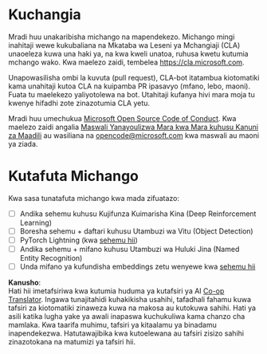<!--
CO_OP_TRANSLATOR_METADATA:
{
  "original_hash": "847a587aa1b83f4d00858183ff3ed18a",
  "translation_date": "2025-08-25T21:06:33+00:00",
  "source_file": "etc/CONTRIBUTING.md",
  "language_code": "sw"
}
-->
# Kuchangia

Mradi huu unakaribisha michango na mapendekezo. Michango mingi inahitaji wewe
kukubaliana na Mkataba wa Leseni ya Mchangiaji (CLA) unaoeleza kuwa una haki ya,
na kwa kweli unatoa, ruhusa kwetu kutumia mchango wako. Kwa maelezo zaidi, tembelea
https://cla.microsoft.com.

Unapowasilisha ombi la kuvuta (pull request), CLA-bot itatambua kiotomatiki kama unahitaji
kutoa CLA na kuipamba PR ipasavyo (mfano, lebo, maoni). Fuata tu
maelekezo yaliyotolewa na bot. Utahitaji kufanya hivi mara moja tu kwenye hifadhi zote zinazotumia CLA yetu.

Mradi huu umechukua [Microsoft Open Source Code of Conduct](https://opensource.microsoft.com/codeofconduct/).
Kwa maelezo zaidi angalia [Maswali Yanayoulizwa Mara kwa Mara kuhusu Kanuni za Maadili](https://opensource.microsoft.com/codeofconduct/faq/)
au wasiliana na [opencode@microsoft.com](mailto:opencode@microsoft.com) kwa maswali au maoni ya ziada.

# Kutafuta Michango

Kwa sasa tunatafuta michango kwa mada zifuatazo:

- [ ] Andika sehemu kuhusu Kujifunza Kuimarisha Kina (Deep Reinforcement Learning)
- [ ] Boresha sehemu + daftari kuhusu Utambuzi wa Vitu (Object Detection)
- [ ] PyTorch Lightning (kwa [sehemu hii](https://github.com/microsoft/AI-For-Beginners/blob/main/3-NeuralNetworks/05-Frameworks/README.md))
- [ ] Andika sehemu + mifano kuhusu Utambuzi wa Huluki Jina (Named Entity Recognition)
- [ ] Unda mifano ya kufundisha embeddings zetu wenyewe kwa [sehemu hii](https://github.com/microsoft/AI-For-Beginners/tree/main/5-NLP/15-LanguageModeling)

**Kanusho**:  
Hati hii imetafsiriwa kwa kutumia huduma ya kutafsiri ya AI [Co-op Translator](https://github.com/Azure/co-op-translator). Ingawa tunajitahidi kuhakikisha usahihi, tafadhali fahamu kuwa tafsiri za kiotomatiki zinaweza kuwa na makosa au kutokuwa sahihi. Hati ya asili katika lugha yake ya awali inapaswa kuchukuliwa kama chanzo cha mamlaka. Kwa taarifa muhimu, tafsiri ya kitaalamu ya binadamu inapendekezwa. Hatutawajibika kwa kutoelewana au tafsiri zisizo sahihi zinazotokana na matumizi ya tafsiri hii.
